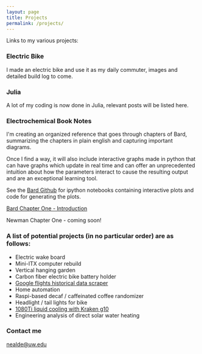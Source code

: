 ```yaml
---
layout: page
title: Projects
permalink: /projects/
---
```


Links to my various projects:

### Electric Bike

I made an electric bike and use it as my daily commuter, images and detailed build log to come.


### Julia

A lot of my coding is now done in Julia, relevant posts will be listed here.

### Electrochemical Book Notes

I'm creating an organized reference that goes through chapters of Bard, summarizing the chapters in plain english and capturing important diagrams.

Once I find a way, it will also include interactive graphs made in python that can have graphs which update in real time and can offer an unprecedented intuition about how the parameters interact to cause the resulting output and are an exceptional learning tool.

See the [Bard Github](https://github.com/nealde/Notes-on-Bard) for ipython notebooks containing interactive plots and code for generating the plots.

[Bard Chapter One - Introduction](https://nealde.github.io/BardChapter1-Introduction/)

Newman Chapter One - coming soon!

### A list of potential projects (in no particular order) are as follows:
* Electric wake board
* Mini-ITX computer rebuild
* Vertical hanging garden
* Carbon fiber electric bike battery holder
* [Google flights historical data scraper]()
* Home automation
* Raspi-based decaf / caffeinated coffee randomizer
* Headlight / tail lights for bike
* [1080Ti liquid cooling with Kraken g10](https://nealde.github.io/1080Ti-Liquid-Cooling-with-Kraken-G10/)
* Engineering analysis of direct solar water heating

### Contact me

[nealde@uw.edu](mailto:nealde@uw.edu)